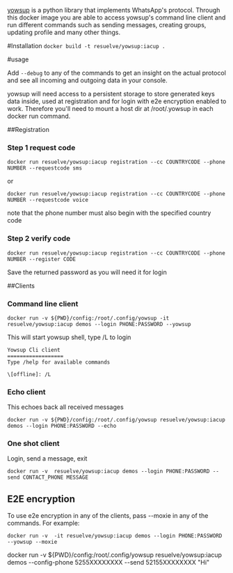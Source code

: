 [yowsup](https://github.com/tgalal/yowsup) is a python library that implements WhatsApp's protocol. Through this docker image you are able to access yowsup's command line client and run different commands such as sending messages, creating groups, updating profile and many other things.

#Installation
```docker build -t resuelve/yowsup:iacup .```

#usage

Add ```--debug``` to any of the commands to get an insight on the actual protocol and see all incoming and outgoing data in your console.

yowsup will need access to a persistent storage to store generated keys data inside, used at registration and for login with e2e encryption enabled to work. Therefore you'll need to mount a host dir at /root/.yowsup in each docker run command.

##Registration

### Step 1 request code
```
docker run resuelve/yowsup:iacup registration --cc COUNTRYCODE --phone NUMBER --requestcode sms
```

or

```
docker run resuelve/yowsup:iacup registration --cc COUNTRYCODE --phone NUMBER --requestcode voice
```

note that the phone number must also begin with the specified country code

### Step 2 verify code

```
docker run resuelve/yowsup:iacup registration --cc COUNTRYCODE --phone NUMBER --register CODE
```

Save the returned password as you will need it for login

##Clients
### Command line client

```
docker run -v ${PWD}/config:/root/.config/yowsup -it resuelve/yowsup:iacup demos --login PHONE:PASSWORD --yowsup
```

This will start yowsup shell, type /L to login

```
Yowsup Cli client
==================
Type /help for available commands

\[offline]: /L
```

### Echo client

This echoes back all received messages

```
docker run -v ${PWD}/config:/root/.config/yowsup resuelve/yowsup:iacup demos --login PHONE:PASSWORD --echo
```

### One shot client

Login, send a message, exit


```
docker run -v  resuelve/yowsup:iacup demos --login PHONE:PASSWORD --send CONTACT_PHONE MESSAGE
```

## E2E encryption
To use e2e encryption in any of the clients, pass --moxie in any of the commands. For example:

```
docker run -v  -it resuelve/yowsup:iacup demos --login PHONE:PASSWORD --yowsup --moxie
```

docker run -v ${PWD}/config:/root/.config/yowsup resuelve/yowsup:iacup demos --config-phone 5255XXXXXXXX --send 52155XXXXXXXX "Hi"
